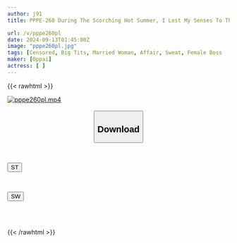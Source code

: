 ```yaml
---
author: j91
title: PPPE-260 During The Scorching Hot Summer, I Lost My Senses To The Careless No-bra Seduction Of My Tall, Voluptuous, Married Woman Boss, Who Is A Big-breasted Fetishist, And Fucked Her Over And Over Again, Resulting In 17 Squirting, Dripping Wet, Adulterous, Narrow-slit Cumshots.

url: /v/pppe260pl
date: 2024-09-13T01:45:00Z
image: "pppe260pl.jpg"
tags: [Censored, Big Tits, Married Woman, Affair, Sweat, Female Boss	]
maker: [Oppai]
actress: [ ]
---
```



{{< rawhtml >}}

<div class="video" data-videoid="rDogDpBopQhbwgM">
    <a href="javascript:;">
        <img src="/v/pppe260pl/pppe260pl.jpg" width="WIDTH" height="HEIGHT" alt="pppe260pl.mp4" loading="lazy">
    </a>
</div>

<script type="text/javascript" src="https://j91.asia/asset/on-demand-st.js"></script>

<br>
  <link rel="stylesheet" href="https://j91.asia/asset/bs5.css">
  
  <center>
  <button class="btn btn-primary" type="button" data-bs-toggle="collapse" data-bs-target=".multi-collapse" aria-expanded="false" aria-controls="multiCollapseExample1 multiCollapseExample2"><h2>Download</h2></button></center>
</p>
<div class="row">
  <div class="col">
    <div class="collapse multi-collapse" id="multiCollapseExample1">
      <div class="card card-body">
	      	      <br>
<div class="buttons">  
<p><a href="/v/pppe260pl/st.html" target="_blank"><button class="btn-hover color-3"><i class="fa fa-download"></i> ST</button></a></p></div>
    </div>
  </div>
</div>
  <div class="col">
    <div class="collapse multi-collapse" id="multiCollapseExample2">
      <div class="card card-body">
	      <br>
<div class="buttons">
<p><a href="/v/pppe260pl/sw.html" target="_blank"><button class="btn-hover color-2"><i class="fa fa-download"></i> SW</button></a></p></div>
<br><br>
      </div>
    </div>
  </div>
</div>

{{< /rawhtml >}}